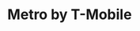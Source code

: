---
title: "Metro by T-Mobile"
url: /rosedale/metro-by-t-mobile-philadelphia-road/
shop: mobile phone
---